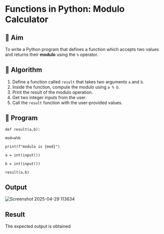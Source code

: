 # Functions in Python: Modulo Calculator

## 🎯 Aim
To write a Python program that defines a function which accepts two values and returns their **modulo** using the `%` operator.

## 🧠 Algorithm
1. Define a function called `result` that takes two arguments `a` and `b`.
2. Inside the function, compute the modulo using `a % b`.
3. Print the result of the modulo operation.
4. Get two integer inputs from the user.
5. Call the `result` function with the user-provided values.

## 🧾 Program
```
def result(a,b):

mod=a%b

print(f"modulo is {mod}")

a = int(input())

b = int(input())

result(a,b)
```
## Output
![Screenshot 2025-04-29 113634](https://github.com/user-attachments/assets/f751499f-daae-405f-b42a-f8fd2d7706dc)

## Result
The expected output is obtained 
